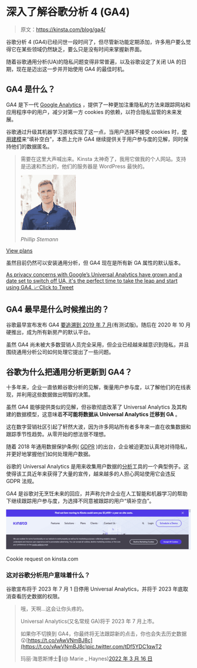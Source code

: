 # 深入了解谷歌分析 4 (GA4)

> 原文：<https://kinsta.com/blog/ga4/>

谷歌分析 4 (GA4)已经问世一段时间了，但尽管新功能定期添加，许多用户要么觉得它在某些领域仍然缺乏，要么只是没有时间来掌握新界面。

随着谷歌通用分析(UA)的隐私问题变得非常普遍，以及谷歌设定了关闭 UA 的日期，现在是迈出这一步并开始使用 GA4 的最佳时机。

## GA4 是什么？

GA4 是下一代 [Google Analytics](https://kinsta.com/blog/how-to-use-google-analytics/) ，提供了一种更加注重隐私的方法来跟踪网站和应用程序中的用户，减少对第一方 cookies 的依赖，以符合隐私监管的未来发展。

谷歌通过升级其机器学习游戏实现了这一点，当用户选择不接受 cookies 时，[使用建模](https://www.thinkwithgoogle.com/marketing-strategies/data-and-measurement/conversion-measurement-in-a-cookieless-world/)来“填补空白”，本质上允许 GA4 继续提供关于用户参与度的见解，同时保持他们的数据匿名。





> 需要在这里大声喊出来。Kinsta 太神奇了，我用它做我的个人网站。支持是迅速和杰出的，他们的服务器是 WordPress 最快的。
> 
> <footer class="wp-block-kinsta-client-quote__footer">
> 
> ![A picture of Phillip Stemann looking into the camera wearing a blue button down shirt](img/12b77bdcd297e9bf069df2f3413ad833.png)
> 
> <cite class="wp-block-kinsta-client-quote__cite">Phillip Stemann</cite></footer>

[View plans](https://kinsta.com/plans/)

虽然目前仍然可以安装通用分析，但 GA4 现在是所有新 GA 属性的默认版本。

[As privacy concerns with Google’s Universal Analytics have grown and a date set to switch off UA, it's the perfect time to take the leap and start using GA4\. 📈Click to Tweet](https://twitter.com/intent/tweet?url=https%3A%2F%2Fkinsta.com%2Fblog%2Fga4%2F&via=kinsta&text=As+privacy+concerns+with+Google%E2%80%99s+Universal+Analytics+have+grown+and+a+date+set+to+switch+off+UA%2C+it%27s+the+perfect+time+to+take+the+leap+and+start+using+GA4.+%F0%9F%93%88&hashtags=GoogleAnalytics%2CUA)

## GA4 最早是什么时候推出的？

谷歌最早宣布发布 GA4 [要追溯到 2019 年 7 月](https://blog.google/products/marketingplatform/analytics/new-way-unify-app-and-website-measurement-google-analytics/)(有测试版)。随后在 2020 年 10 月硬推出，成为所有新房产的默认平台。

虽然 GA4 尚未被大多数营销人员完全采用，但企业已经越来越意识到隐私，并且围绕通用分析公司如何处理它提出了一些问题。

## 谷歌为什么把通用分析更新到 GA4？

十多年来，企业一直依赖谷歌分析的见解，衡量用户参与度，以了解他们的在线表现，并利用这些数据做出明智的决策。

虽然 GA4 能够提供类似的见解，但谷歌彻底改革了 Universal Analytics 及其构建的数据模型，这意味着**不可能将数据从 Universal Analytics 迁移到 GA** 。

这在数字营销社区引起了轩然大波，因为许多网站所有者多年来一直在收集数据和跟踪季节性趋势。从零开始的想法很不理想。

随着 2018 年通用数据保护条例( [GDPR](https://kinsta.com/blog/wordpress-gdpr-compliance/#what-is-gdpr) )的出台，企业被迫更加认真地对待隐私，并更好地掌握他们如何处理用户数据。

谷歌的 Universal Analytics 是用来收集用户数据的[分析](https://kinsta.com/topic/analytics/)工具的一个典型例子。这使得该工具近年来获得了大量的宣传，越来越多的人担心网站使用它会违反 GDPR 法规。

GA4 是谷歌对无烹饪未来的回应，并声称允许企业在人工智能和机器学习的帮助下继续跟踪用户参与度，为选择不同意被跟踪的用户“填补空白”。

![Cookie message requesting users to accept or deny marketing cookies](img/3e580d9a60e4821b70c31657da43e1fa.png)

Cookie request on kinsta.com



### 这对谷歌分析用户意味着什么？

谷歌宣布将于 2023 年 7 月 1 日停用 Universal Analytics，并将于 2023 年底取消查看历史数据的权限。

> 哦，天啊…这会让你头疼的。
> 
> Universal Analytics(又名常规 GA)将于 2023 年 7 月上市。
> 
> 如果你不切换到 GA4，你最终将无法跟踪新的点击，你也会失去历史数据😲[https://t.co/vAwVNmBJ8c](https://t.co/vAwVNmBJ8c)pic.twitter.com/tDf5YDC1qwT2
> 
> 玛丽·海恩斯博士🐧(@ Marie _ Haynes)[2022 年 3 月 16 日](https://twitter.com/Marie_Haynes/status/1504090432095019016?ref_src=twsrc%5Etfw)